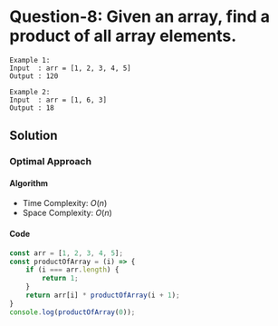 # Question-8: Given an array, find a product of all array elements.


```
Example 1:
Input  : arr = [1, 2, 3, 4, 5]
Output : 120

Example 2:
Input  : arr = [1, 6, 3]
Output : 18
```


## Solution


### Optimal Approach


#### Algorithm


- Time Complexity: $O(n)$
- Space Complexity: $O(n)$


#### Code


```javascript
const arr = [1, 2, 3, 4, 5];
const productOfArray = (i) => {
    if (i === arr.length) {
        return 1;
    }
    return arr[i] * productOfArray(i + 1);
}
console.log(productOfArray(0));
```